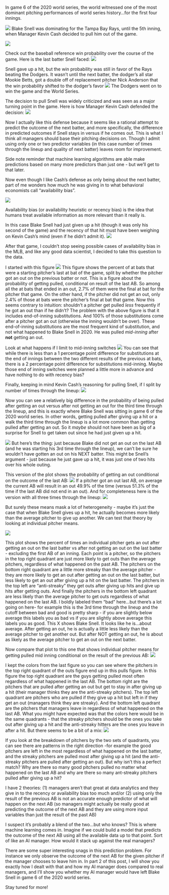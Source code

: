 In game 6 of the 2020 world series, the world witnessed one of the most
dominant pitching performances of world series history…for the first
four innings.

![](/assets/br_snell_tweet.png) Blake Snell was dominating for the Tampa
Bay Rays, until the 5th inning, when Manager Kevin Cash decided to pull
him out of the game.

![](/assets/br_pbp_snell_1.png)

Check out the baseball reference win probability over the course of the
game. Here is the last batter Snell faced:
![](/assets/br_wp_snell_1.png)

Snell gave up a hit, but the win probability was still in favor of the
Rays beating the Dodgers. It wasn’t until the next batter, the dodger’s
all star Mookie Betts, got a double off of replacement pitcher Nick
Anderson that the win probability shifted to the dodger’s favor
![](/assets/br_wp_snell_2.png) The Dodgers went on to win the game and
the World Series.

The decision to pull Snell was widely criticized and was seen as a major
turning point in the game. Here is how Manager Kevin Cash defended the
decision: ![](/assets/cash_snell_tweet.png)

Now I actually like this defense because it seems like a rational
attempt to predict the outcome of the next batter, and more
specifically, the difference in predicted outcomes if Snell stays in
versus if he comes out. This is what I think all managers should base
their pitching decisions on. Though I admit using only one or two
predictor variables (in this case number of times through the lineup and
quality of next batter) leaves room for improvement.

Side note reminder that machine learning algorithms are able make
predictions based on many more predictors than just one - but we’ll get
to that later.

Now even though I like Cash’s defense as only being about the next
batter, part of me wonders how much he was giving in to what behavioral
economists call “availability bias”.

![](/assets/wiki_availability.png)

Availability bias (or availability heuristic or recency bias) is the
idea that humans treat available information as more relevant than it
really is.

In this case Blake Snell had just given up a hit (though it was only his
second of the game) and the recency of that hit must have been weighing
on Kevin Cash’s mind (even if he didn’t admit it).
![](/assets/br_pbp_snell_1.png)

After that game, I couldn’t stop seeing possible cases of availability
bias in the MLB, and like any good data scientist, I decided to take
this question to the data.

I started with this figure ![](/assets/conditional_outs_17oct2022-1.png)
This figure shows the percent of at bats that were a starting pitcher’s
last at bat of the game, split by whether the pitcher got an out on the
previous batter or not. This is a figure about the probability of
getting pulled, conditional on result of the last AB. So among all the
at bats that ended in an out, 2.7% of them were the final at bat for the
pitcher that game. On the other hand, if the pitcher did not get an out,
only 2.4% of those at bats were the pitcher’s final at bat that game.
Now this seems contrary to intuition: shouldn’t a pitcher get pulled
*less* frequently if he got an out than if he didn’t? The problem with
the above figure is that it includes end-of-inning substitutions. And
100% of those substitutions come after a pitcher got an out (otherwise
the inning wouldn’t be over). These end-of-inning substitutions are the
most frequent kind of substitution, and not what happened to Blake Snell
in 2020. He was pulled *mid-inning* after **not** getting an out.

Look at what happens if I limit to mid-inning switches
![](/assets/conditional_outs_17oct2022_2-1.png) You can see that while
there is less than a 1 percentage point difference for substitutions at
the end of innings between the two different results of the previous at
bats, there is a 2 percentage point difference for substitutions
mid-inning. Maybe those end of inning switches were planned a little
more in advance and have nothing to do with recency bias?

Finally, keeping in mind Kevin Cash’s reasoning for pulling Snell, if I
split by number of times through the lineup:
![](/assets/conditional_outs_17oct2022_3-1.png)

Now you can see a relatively big difference in the probability of being
pulled after getting an out versus after not getting an out for the
third time through the lineup, and this is exactly where Blake Snell was
sitting in game 6 of the 2020 world series. In other words, getting
pulled after giving up a hit or a walk the third time through the lineup
is a lot more common than getting pulled after getting an out. So it
*maybe* should not have been as big of a surprise for Snell to get taken
out since he had just given up a hit.

![](/assets/17oct2022_zoom_outs-1.png) But here’s the thing: just
because Blake did not get an out on the last AB (and he was starting his
3rd time through the lineup), we can’t be sure he wouldn’t have gotten
an out on his NEXT batter. This might be Snell’s argument - just because
he just gave up a hit, it was just one of two hits over his whole
outing.

This version of the plot shows the probability of getting an out
conditional on the outcome of the last AB:
![](/assets/17oct2022_zoom_outs_2-1.png) If a pitcher got an out last
AB, on average the current AB will result in an out 49.9% of the time
(versus 51.3% of the time if the last AB did not end in an out). And for
completeness here is the version with all three times through the
lineup: ![](/assets/17oct2022_zoom_outs_3-1.png)

But surely these means mask a lot of heterogeneity - maybe it’s just the
case that when Blake Snell gives up a hit, he actually becomes more
likely than the average pitcher to give up another. We can test that
theory by looking at individual pitcher means.

![](/assets/17oct2022_scatters-1.png)

This plot shows the percent of times an individual pitcher gets an out
after getting an out on the last batter vs after not getting an out on
the last batter - excluding the first AB of an inning. Each point is a
pitcher, so the pitchers in the top right quadrant are just more likely
to get outs than the average pitchers, regardless of what happened on
the past AB. The pitchers on the bottom right quadrant are a little more
streaky than the average pitcher - they are more likely to get an out
after getting an out on the last batter, but less likely to get an out
after giving up a hit on the last batter. The pitchers in the top left
are “anti-streaky” they get outs after giving up hits and give up hits
after getting outs. And finally the pitchers in the bottom left quadrant
are less likely than the average pitcher to get outs regardless of what
happened on the last AB. I boldly labeled them “bad” here…but there’s a
lot going on here- for example this is the 3rd time through the lineup
and the cutoff between bad and good is pretty sharp - if you are
slightly below average this labels you as bad vs if you are slightly
above average this labels you as good. This X shows Blake Snell. It
looks like he is…about average. After getting an out, he is actually a
little less likely than the average pitcher to get another out. But
after NOT getting an out, he is about as likely as the average pitcher
to get an out on the next batter.

Now compare that plot to this one that shows individual pitcher means
for getting pulled mid inning conditional on the result of the previous
AB: ![](/assets/17oct2022_scatters_2-1.png)

I kept the colors from the last figure so you can see where the pitchers
in the top right quadrant of the outs figure end up in this pulls
figure. In this figure the top right quadrant are the guys getting
pulled most often regardless of what happened in the last AB. The bottom
right are the pitchers that are pulled after getting an out but get to
stay in after giving up a hit (their manager thinks they are the
anti-streaky pitchers). The top left quadrant are pitchers who are
pulled if they give up a hit but left in if they get an out (managers
think they are streaky). And the bottom left quadrant are the pitchers
that managers leave in regardless of what happened on the last AB. What
you might have expected was that the colors here would be in the same
quadrants - that the streaky pitchers should be the ones you take out
after giving up a hit and the anti-streaky hitters are the ones you
leave in after a hit. But there seems to be a bit of a mix:
![](/assets/17oct2022_scatters_3-1.png)

If you look at the breakdown of pitchers by the two sets of quadrants,
you can see there are patterns in the right direction -for example the
good pitchers are left in the most regardless of what happened on the
last batter, and the streaky pitchers are pulled most after giving up a
hit (and the anti-streaky pitchers are pulled after getting an out). But
why isn’t this a perfect match? Why are there so many good pitchers
pulled no matter what happened on the last AB and why are there so many
ant-streaky pitchers pulled after giving up a hit?

I have 2 theories: (1) managers aren’t that great at data analytics and
they give in to the recency or availability bias too much and/or (2)
using only the result of the previous AB is not an accurate enough
predictor of what will happen on the next AB (so managers might actually
be really good at predicting the outcome of the next AB and they are
using more input variables than just the result of the past AB)

I suspect it’s probably a blend of the two…but who knows? This is where
machine learning comes in. Imagine if we could build a model that
predicts the outcome of the next AB using all the available data up to
that point. Sort of like an AI manager. How would it stack up against
the real managers?

There are some super interesting snags in this prediction problem. For
instance we only observe the outcome of the next AB for the given
pitcher if the manager chooses to leave him in. In part 2 of this post,
I will show you exactly how I dealt with that and how my AI manager does
compared to real managers, and I’ll show you whether my AI manager would
have left Blake Snell in game 6 of the 2020 world series.

Stay tuned for more!

<!-- Here is a plot that has been on my mind for a while: -->
<!-- ```{r prob_of_last_ab, echo=F} -->
<!-- dt[, start_last_ab_dummy := ifelse(batters_since_starter_max_batter == 0, 1, 0)] -->
<!-- dt[pitch_seq==1, start_last_ab_dummy_last := shift(start_last_ab_dummy), by = .(game_date, game_pk, about.halfInning)] -->
<!-- dt[, last_batter_result_out_string := ifelse(last_batter_result_out == 1, "Out", "Non-Out")] -->
<!-- dt[is.na(last_batter_result_out_string), last_batter_result_out_string := "First AB of Inning"] -->
<!-- dt[,last_batter_result_out_string := factor(last_batter_result_out_string, levels = c("Non-Out","Out", "First AB of Inning")) ] -->
<!-- dt[, result_out_string := ifelse(result_out == 1, "Out", "Non-Out")] -->
<!-- dt[pitch_seq==1, next_batter_batside := shift(matchup.batSide.code, type="lead"), by = .(game_date, game_pk, about.halfInning)] -->
<!-- dt[pitch_seq==1, pitcher_hand_next_batter_side := paste0(matchup.pitchHand.code, "-",next_batter_batside)] -->
<!-- dt[, total_pitcher_games := length(unique(game_pk)), by = matchup.pitcher.fullName] -->
<!-- ggplot(dt[pitch_seq==1 & !is.na(last_batter_result_out), .(mean = mean(start_last_ab_dummy_last), -->
<!--                                                            sd = sd(start_last_ab_dummy)), by = .(last_batter_result_out_string)]) +  -->
<!--   geom_bar(aes(x=last_batter_result_out_string, y=mean, fill=as.factor(last_batter_result_out_string)), stat="identity") +  -->
<!--     geom_text(aes(fill=last_batter_result_out_string, y=mean, x=last_batter_result_out_string, label=scales::label_percent(accuracy = 0.1)(mean)),  -->
<!--             position = position_dodge(width = 0.8), vjust = -0.2) +  -->
<!--   # geom_errorbar(aes(x=last_batter_result_out, ymin=mean-sd,ymax=mean+sd, fill=as.factor(last_batter_result_out)),width=0.25) +  -->
<!--   theme_bw() +  -->
<!--   theme(legend.position = "none", -->
<!--         text = element_text(size = 19)) +  -->
<!--   xlab("Result of Previous At Bat") + ylab("Percent of all At Bats\nthat were Starters' Final At Bats") +  -->
<!--   scale_y_continuous(labels=scales::label_percent()) +  -->
<!--     scale_fill_brewer(name="Result of\nPrevious At Bat",palette = "Set1")  -->
<!-- #split by end or mid inning -->
<!-- ggplot(dt[pitch_seq==1 #& !is.na(last_batter_result_out_string)    & last_batter_result_out_string != "First AB of Inning" -->
<!--           ,  -->
<!--    .(mean = mean(start_last_ab_dummy)), by = .(result_out_string, mid_inning_dummy)]) +  -->
<!--   geom_bar(aes(fill=result_out_string, y=mean, x=mid_inning_dummy), stat="identity", position="dodge") +  -->
<!--     geom_text(aes(fill=result_out_string, y=mean, x=mid_inning_dummy, label=scales::label_percent(accuracy = 0.1)(mean)),  -->
<!--             position = position_dodge(width = 0.8), vjust = -0.2) +  -->
<!--   # geom_errorbar(aes(x=last_batter_result_out, ymin=mean-sd,ymax=mean+sd, fill=as.factor(last_batter_result_out)),width=0.25) +  -->
<!--   theme_bw() +  -->
<!--   theme(legend.position = c(0.8,0.8), -->
<!--         text = element_text(size = 19)) +  -->
<!--   xlab("Previous AB was Mid-Inning or End of Inning") + ylab("Percent of all ABs\nthat were Starters' Final At Bats") +  -->
<!--   scale_y_continuous(labels=scales::label_percent()) +  -->
<!--   scale_fill_brewer(name="Result of\nPrevious At Bat",palette = "Set1")   -->
<!-- ggplot(dt[pitch_seq==1  & next_batter_times_through_lineup < 4 & starting_pitcher_dummy == 1 & total_pitcher_games > 5,  -->
<!--    .(mean = mean(start_last_ab_dummy)),  -->
<!--    by = .(last_batter_result_out_string,next_batter_times_through_lineup, mid_inning_dummy)]) +  -->
<!--   geom_bar(aes(fill=last_batter_result_out_string, y=mean, x=mid_inning_dummy), stat="identity", position="dodge") +  -->
<!--   geom_text(aes(fill=last_batter_result_out_string, y=mean, x=mid_inning_dummy, label=scales::label_percent(accuracy = 0.1)(mean)),  -->
<!--             position = position_dodge(width = 0.8), vjust = -0.2, hjust=0.4) +  -->
<!--   # geom_errorbar(aes(x=last_batter_result_out, ymin=mean-sd,ymax=mean+sd, fill=as.factor(last_batter_result_out)),width=0.25) +  -->
<!--   theme_bw() +  -->
<!--   theme(legend.position = c(0.3,0.7), -->
<!--         text = element_text(size = 19), -->
<!--         axis.text.x = element_text(size = 10)) +  -->
<!--   xlab("At Bat was Mid-Inning or End of Inning") + ylab("Percent of all At Bats\nthat were Starters' Final At Bats") +  -->
<!--   scale_y_continuous(labels=scales::label_percent()) +  -->
<!--   scale_fill_brewer(name="Result of\nPrevious At Bat",palette = "Set1") +  -->
<!--   facet_wrap(~paste0("Times thru Lineup: ", next_batter_times_through_lineup)) -->
<!-- # dt[pitch_seq==1  & next_batter_times_through_lineup < 4 & starting_pitcher_dummy == 1,  -->
<!-- #    .(mean = mean(start_last_ab_dummy), -->
<!-- #      sum = sum(start_last_ab_dummy), -->
<!-- #      .N), by = .(last_batter_result_out_string,next_batter_times_through_lineup, mid_inning_dummy)] -->
<!-- #  -->
<!-- #  -->
<!-- # ggplot(dt[pitch_seq==1  & next_batter_times_through_lineup ==3 & starting_pitcher_dummy == 1,  -->
<!-- #    .(mean = mean(start_last_ab_dummy)),  -->
<!-- #    by = .(last_batter_result_out_string,next_batter_times_through_lineup, mid_inning_dummy, pitcher_hand_next_batter_side)]) +  -->
<!-- #   geom_bar(aes(fill=last_batter_result_out_string, y=mean, x=mid_inning_dummy), stat="identity", position="dodge") +  -->
<!-- #   geom_text(aes(fill=last_batter_result_out_string, y=mean, x=mid_inning_dummy, label=scales::label_percent(accuracy = 0.1)(mean)),  -->
<!-- #             position = position_dodge(width = 0.8), vjust = -0.2) +  -->
<!-- #   # geom_errorbar(aes(x=last_batter_result_out, ymin=mean-sd,ymax=mean+sd, fill=as.factor(last_batter_result_out)),width=0.25) +  -->
<!-- #   theme_bw() +  -->
<!-- #   theme(legend.position = c(0.3,0.7), -->
<!-- #         text = element_text(size = 19), -->
<!-- #         axis.text.x = element_text(size = 10)) +  -->
<!-- #   xlab("At Bat was Mid-Inning or End of Inning") + ylab("Percent of all At Bats\nthat were Starters' Final At Bats") +  -->
<!-- #   scale_y_continuous(labels=scales::label_percent()) +  -->
<!-- #   scale_fill_discrete(name="Result of\nPrevious At Bat") +  -->
<!-- #   facet_grid(pitcher_hand_next_batter_side~paste0("Times thru Lineup: ", next_batter_times_through_lineup)) -->
<!-- ggplot(dt[pitch_seq==1  & next_batter_times_through_lineup == 3 & starting_pitcher_dummy == 1 & total_pitcher_games > 5 & mid_inning_dummy == "Mid-Inning",  -->
<!--    .(mean = mean(start_last_ab_dummy)),  -->
<!--    by = .(last_batter_result_out_string,next_batter_times_through_lineup, mid_inning_dummy)]) +  -->
<!--   geom_bar(aes(fill=last_batter_result_out_string, y=mean, x=mid_inning_dummy), stat="identity", position="dodge") +  -->
<!--   geom_text(aes(fill=last_batter_result_out_string, y=mean, x=mid_inning_dummy, label=scales::label_percent(accuracy = 0.1)(mean)),  -->
<!--             position = position_dodge(width = 0.8), vjust = -0.2, hjust=0.4, size = 5) +  -->
<!--   # geom_errorbar(aes(x=last_batter_result_out, ymin=mean-sd,ymax=mean+sd, fill=as.factor(last_batter_result_out)),width=0.25) +  -->
<!--   theme_bw() +  -->
<!--   theme(legend.position = c(0.8,0.7), -->
<!--         text = element_text(size = 19), -->
<!--         axis.text.x = element_text(size = 15)) +  -->
<!--   xlab("At Bat was Mid-Inning or End of Inning") + ylab("Percent of all At Bats\nthat were Starters' Final At Bats") +  -->
<!--   scale_y_continuous(labels=scales::label_percent()) +  -->
<!--   scale_fill_brewer(name="Result of\nPrevious At Bat",palette = "Set1") +  -->
<!--   facet_wrap(~paste0("Times thru Lineup: ", next_batter_times_through_lineup)) -->
<!-- ggplot(dt[pitch_seq==1  & next_batter_times_through_lineup == 3 & starting_pitcher_dummy == 1 & total_pitcher_games > 5 & mid_inning_dummy == "Mid-Inning",  -->
<!--    .(mean = mean(result_out)),  -->
<!--    by = .(last_batter_result_out_string,next_batter_times_through_lineup, mid_inning_dummy)]) +  -->
<!--   geom_bar(aes(fill=last_batter_result_out_string, y=mean, x=mid_inning_dummy), stat="identity", position="dodge") +  -->
<!--   geom_text(aes(fill=last_batter_result_out_string, y=mean, x=mid_inning_dummy, label=scales::label_percent(accuracy = 0.1)(mean)),  -->
<!--             position = position_dodge(width = 0.8), vjust = -0.2, hjust=0.4, size = 5) +  -->
<!--   # geom_errorbar(aes(x=last_batter_result_out, ymin=mean-sd,ymax=mean+sd, fill=as.factor(last_batter_result_out)),width=0.25) +  -->
<!--   theme_bw() +  -->
<!--   theme(legend.position = c(0.8,0.3), -->
<!--         text = element_text(size = 19), -->
<!--         axis.text.x = element_text(size = 15)) +  -->
<!--   xlab("At Bat was Mid-Inning or End of Inning") + ylab("Percent of all At Bats\nthat Ended in Outs") +  -->
<!--   scale_y_continuous(labels=scales::label_percent()) +  -->
<!--   scale_fill_brewer(name="Result of\nPrevious At Bat",palette = "Set1") +  -->
<!--   facet_wrap(~paste0("Times thru Lineup: ", next_batter_times_through_lineup)) -->
<!-- # ggplot(dt[pitch_seq==1  & next_batter_times_through_lineup == 3 & starting_pitcher_dummy == 1 & total_pitcher_games > 5 & mid_inning_dummy == "Mid-Inning",  -->
<!-- #    .(mean = mean(result_hit_or_walk)),  -->
<!-- #    by = .(last_batter_result_out_string,next_batter_times_through_lineup, mid_inning_dummy)]) +  -->
<!-- #   geom_bar(aes(fill=last_batter_result_out_string, y=mean, x=mid_inning_dummy), stat="identity", position="dodge") +  -->
<!-- #   geom_text(aes(fill=last_batter_result_out_string, y=mean, x=mid_inning_dummy, label=scales::label_percent(accuracy = 0.1)(mean)),  -->
<!-- #             position = position_dodge(width = 0.8), vjust = -0.2, hjust=0.4, size = 5) +  -->
<!-- #   # geom_errorbar(aes(x=last_batter_result_out, ymin=mean-sd,ymax=mean+sd, fill=as.factor(last_batter_result_out)),width=0.25) +  -->
<!-- #   theme_bw() +  -->
<!-- #   theme(legend.position = c(0.8,0.3), -->
<!-- #         text = element_text(size = 19), -->
<!-- #         axis.text.x = element_text(size = 15)) +  -->
<!-- #   xlab("At Bat was Mid-Inning or End of Inning") + ylab("Percent of all At Bats\nthat Ended in Hits or Walks") +  -->
<!-- #   scale_y_continuous(labels=scales::label_percent()) +  -->
<!-- #   scale_fill_brewer(name="Result of\nPrevious At Bat",palette = "Set1") +  -->
<!-- #   facet_wrap(~paste0("Times thru Lineup: ", next_batter_times_through_lineup)) -->
<!-- ``` -->
<!-- It shows the mean number of home runs relative to the last batter a starting pitcher faces, with a few caveats. The first caveat is that I limit to managers who managed at least 50 games that season. This will come back later on, but the idea is to get rid of managers who only managed one or two games that season.  -->
<!-- The second caveat has to do with the dotted line part of the figure. The solid lines include *all* at bats for the given "batters since starting pitcher final batter". But the dotted line for the final batter faced by the starter *excludes* final batters where the at bat was the last at bat of the inning. In other words, the dashed line only includes situations where the pitcher was pulled *mid-inning*. (If you want to know the percent of at-bats that were the final at bat of the inning as well as the final batter faced by the starter...it's very close to 0% since the final at bat of an inning is never a home run unless it's a walk off and starters rarely make it to the final innings of a game any more).  -->
<!-- The idea here is that starting pitchers who are pulled mid-inning give up a home run on the last batter they face more frequently than on the second-to-last batter they face. Does giving up a home run cause the manager to pull the pitcher? It looks like there is a "ramping up" - as pitchers get closer to the end of the line, they get increasingly likely to give up a home run. So maybe managers "shorten the leash" as a pitcher is giving up more home runs, and then once there is a another home run after the leash has been shortened, the manager caves and pulls the pitcher.  -->
<!-- Incidentally, the figure is even more striking when looking at any hit and not just home runs:  -->
<!-- And for walks/hbp:  -->
<!-- The BB/HBP figure is interesting to me for a few reasons: the obvious ramping up before the pitcher is taken out and the subsequent *higher* baseline walk rate of the relievers. Maybe the strategy is to pull pitchers when their expected walk percentage is higher than the predicted walk rate of the reliever?  -->
<!-- ### What about number of times through the lineup?  -->
<!-- A proxy for "shortened leash" is to use starter's number of times through the lineup. The conventional wisdom is that the third time through the lineup is more difficult for pitchers.  -->
<!-- Splitting by times through lineup seems to suggest two things: (1) there might be slightly more of a ramping up effect in the second time through the lineup and (2) there seems to be some forgiveness at during the first time through the lineup and the start of the third time through.  -->
<!-- ## But is this the *best* strategy?  -->
<!-- Managers are human. The reason I am interested in the above figures is that I keep wondering the extent to which managers give in to human biases when deciding to pull the pitcher. If the last batter hit a home run, does that mean the next batter will? As I hinted at above the strategy to pull the pitcher should ignore sunk costs in a sense. The past batter outcome matters much less than the predicted outcome of the next batter. So in the end managers need to be good at predicting what will happen on the next batter. Seems like a perfect problem for machine learning.  -->
<!-- ## Time series dependence of hits -->
<!-- My first thought here is that different pitchers probably have different "time" dependence. Meaning that some pitchers might be better at bouncing back from giving up a hit than others.  -->
<!-- So first, as a baseline, how often do pitchers get outs in general? Here is a plot showing the distribution of starter pitchers' share of at bats that end in outs.  -->
<!-- So the mean pitcher gets an out in roughly 63% of at bats. But the question now is whether the outcome of the previous batter predicts the outcome of the current batter. In other words, given that the last batter got a out, what is the probability that the current batter will also get out? Is that conditional probability greater than if the previous batter did not get out? To look at this question, I started by splitting my overall mean by the result of the previous batter.   -->
<!-- If the distribution of the starting pitcher share of at bats resulting in an out conditional on the previous at bat ending in an out is greater than conditional on the previous at bat not ending in an out, then this is evidence for serial correlation, since it would suggest that when the previous at bat was an out pitchers are more likely to get an out on the current at bat.  -->
<!-- Looking only at the differences:  -->
<!-- The first time through the lineup, the average pitcher is actually slightly *less* likely to get an out on the current batter when the previous at bat was an out vs when the previous at bat was not an out. The difference is small - less than one percentage point. The second and third times through the lineup the magnitude of the average differences decreases, but the sign flips, meaning the average pitcher is slightly more likely to get an out on the current batter when the previous at bat was an out vs when it was not an out.  -->
<!-- But as is visible from the plot, the distributions are relatively spread out, implying there is wide variation in pitcher "streakiness". If a pitcher has a high percentage of outs after getting an out last AB, but a low percentage of outs after not getting an out last AB, that suggests they are "streaky". If they have high percentages of outs regarldess of what happened on last AB, they are just a good pitcher. -->
<!-- So the question is: are the streaky pitchers equally likely to be taken out after a hit as the non-streaky pitchers? The idea here is to try to proxy for what will happen on the next at bat. If a pitcher is not streaky it might make sense to leave him in if the last at bat was not an out.  -->
<!-- This plot gives an approximation of streakiness. The pitchers in the top right get a higher percentage of outs regardless of what happened on the last AB. They are consistently good. The pitchers in the bottom left quadrant on the other hand, are consistently bad. The players in the bottom right are the streaky players. They get are more likely to get an out if they got on about on the last AB than if they didn't get an out on the last AB. The players in the top left are "reverse" streaky. They are more likely to get an out on the current AB if they did *not* get an out on the last AB than if they did get an out on the last AB.  -->
<!-- Splitting the pitchers into these four groups gives a straightforward way to test for differences in final AB behavior. If the streaky pitchers (bottom right of the above figure) give up a hit, the manager might be more justified in pulling them since they are less likely to get an out on the next AB. This means the share of hits or walks on streaky pitcher's final AB should be higher than the other types of players.  -->
<!-- On the other hand, the "reverse" streaky players should have the lowest share of hits/walks on their final AB. In fact we would expect them to have the highest share of *outs* on their final AB, since getting an out for this group actually might predict that the next batter is likely to not get out.  -->
<!-- My first conclusion from this figure is that all types of pitchers see a spike in hits or walks on their last batter. The streaky pitchers (third row) seem to have the biggest spike. This makes sense - managers seems to be doing a good job pulling these pitchers to prevent a hit or walk on the next AB. The "bad" pitchers (top row) have a clear ramping up which seems to suggest a short leash strategy by the managers. The good pitchers (bottom row) have the smallest spike on their last AB - again this makes sense since managers seem to rightfully trust that they will come back on the next batter.  -->
<!-- One surprising result is that the reverse streaky pitchers (row 2) also have a spike (though unsurprisingly, it is lower than the streaky or bad pitchers).  -->
<!-- We can throw this data into a regression to add controls and measure the spike magnitude. Just regress the indicator for hit or walk on a full set of "batters since pitcher final AB" indicators. \[1(Non-Out) = \sum \beta_{\tau} 1(batter since = \tau) + \epsilon\].  -->
<!-- All this taken together seems to suggest that managers are good, but not perfect at predicting what will happen on the next AB (especially when looking at the reverse streaky pitchers). Should streaky players be pulled at the same frequency as bad pitchers? Do managers have access to a more accurate prediction algorithm than just pitcher streakiness? In part 2 I will use machine learning to predict the outcome of the next AB and see if managers are acting based off what they expect to happen next instead of what happened last.  -->
<!-- ## Links -->
<!-- Video on how I got the data for this post: https://youtu.be/hihO-vgAjS8  -->
<!-- Contact me if you have any suggestions or ideas for future posts: https://www.linkedin.com/in/grant-gannaway-321ba326/ -->
<!-- ### Coding things I learned on this post -->
<!-- - Caching things has unexpected effects on memory usage -->
<!-- - Might be better to get the final dataset as small as possible so we don't need to load the whole thing every knit -->

